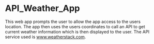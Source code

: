 # API_Weather_App
This web app prompts the user to allow the app access to the users location.
The app then uses the users coordinates to call an API to get current weather information which is then displayed to the user.
The API service used is www.weatherstack.com.
